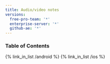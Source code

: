 ```yaml
---
title: Audio/video notes
versions:
  free-pro-team: '*'
  enterprise-server: '*'
  github-ae: '*'
---
```



### Table of Contents

{% link_in_list /android %}
{% link_in_list /ios %}
